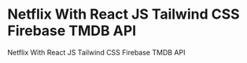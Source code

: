 # Netflix With React JS Tailwind CSS Firebase TMDB API
 Netflix With React JS Tailwind CSS Firebase TMDB API
